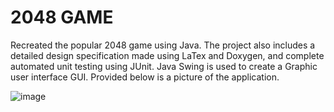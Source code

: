 # 2048 GAME

Recreated the popular 2048 game using Java. The project also includes a detailed design specification made using LaTex and Doxygen,  and complete automated unit testing using JUnit. Java Swing is used to create a Graphic user interface GUI. Provided below is a picture of the application.


![image](https://user-images.githubusercontent.com/59580826/118161887-1de3f880-b3ee-11eb-9aa6-ea360f02ac58.png)
